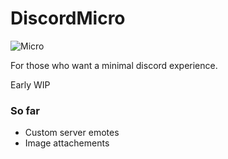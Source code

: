 # DiscordMicro

![Micro](https://i.imgur.com/3LX3sqx.png) 

For those who want a minimal discord experience.

Early WIP

### So far
- Custom server emotes
- Image attachements
